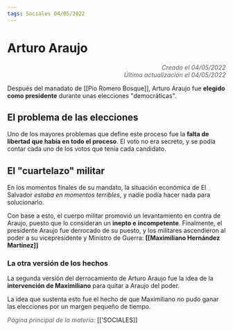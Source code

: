 ```yaml
---
tags: Sociales 04/05/2022
---
```


# Arturo Araujo
<div style="text-align: right; opacity: 0.7; font-style: italic;">Creado el 04/05/2022</div>
<div style="text-align: right; opacity: 0.7; font-style: italic;">Última actualización el 04/05/2022</div>

Después del manadato de [[Pío Romero Bosque]], Arturo Araujo fue **elegido como presidente** durante unas elecciones "democráticas".

## El problema de las elecciones

Uno de los mayores problemas que define este proceso fue la **falta de libertad que había en todo el proceso**. El voto no era secreto, y se podía contar cada uno de los votos que tenía cada candidato.

## El "cuartelazo" militar

En los momentos finales de su mandato, la situación económica de El Salvador *estaba en momentos terribles*, y nadie podía hacer nada para solucionarlo.

Con base a esto, el cuerpo militar promovió un levantamiento en contra de Araujo, puesto que lo consideran un **inepto e incompetente**. Finalmente, el presidente Araujo fue derrocado de su puesto, y los militares ascendieron al poder a su vicepresidente y Ministro de Guerra: **[[Maximiliano Hernández Martínez]]**

### La otra versión de los hechos

La segunda versión del derrocamiento de Arturo Araujo fue la idea de la **intervención de Maximiliano** para quitar a Araujo del poder.

La idea que sustenta esto fue el hecho de que Maximiliano no pudo ganar las elecciones por un margen pequeño de tiempo.

<span style="opacity: 0.7; font-style: italic;">Página principal de la materia:</span> [['SOCIALES]]